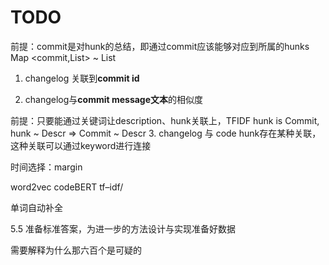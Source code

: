 # TODO

前提：commit是对hunk的总结，即通过commit应该能够对应到所属的hunks
Map <commit,List<hunk>> ~ List<Description> 

1. changelog 关联到**commit id**

2. changelog与**commit message文本**的相似度

前提：只要能通过关键词让description、hunk关联上，TFIDF
hunk is Commit, hunk ~ Descr => Commit ~ Descr
3. changelog 与 code hunk存在某种关联，这种关联可以通过keyword进行连接

时间选择：margin

word2vec
codeBERT
tf–idf/

单词自动补全

5.5 准备标准答案，为进一步的方法设计与实现准备好数据

需要解释为什么那六百个是可疑的